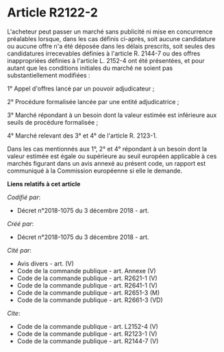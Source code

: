 # Article R2122-2

L'acheteur peut passer un marché sans publicité ni mise en concurrence préalables lorsque, dans les cas définis ci-après,
soit aucune candidature ou aucune offre n'a été déposée dans les délais prescrits, soit seules des candidatures irrecevables
définies à l'article R. 2144-7 ou des offres inappropriées définies à l'article L. 2152-4 ont été présentées, et pour autant
que les conditions initiales du marché ne soient pas substantiellement modifiées : 

1° Appel d'offres lancé par un pouvoir adjudicateur ; 

2° Procédure formalisée lancée par une entité adjudicatrice ; 

3° Marché répondant à un besoin dont la valeur estimée est inférieure aux seuils de procédure formalisée ; 

4° Marché relevant des 3° et 4° de l'article R. 2123-1. 

Dans les cas mentionnés aux 1°, 2° et 4° répondant à un besoin dont la valeur estimée est égale ou supérieure au seuil
européen applicable à ces marchés figurant dans un avis annexé au présent code, un rapport est communiqué à la Commission
européenne si elle le demande.

**Liens relatifs à cet article**

_Codifié par_:

  - Décret n°2018-1075 du 3 décembre 2018 - art.

_Créé par_:

  - Décret n°2018-1075 du 3 décembre 2018 - art.

_Cité par_:

  - Avis divers - art. (V)
  - Code de la commande publique - art. Annexe (V)
  - Code de la commande publique - art. R2621-1 (V)
  - Code de la commande publique - art. R2641-1 (V)
  - Code de la commande publique - art. R2651-3 (M)
  - Code de la commande publique - art. R2661-3 (VD)

_Cite_:

  - Code de la commande publique - art. L2152-4 (V)
  - Code de la commande publique - art. R2123-1 (V)
  - Code de la commande publique - art. R2144-7 (V)
